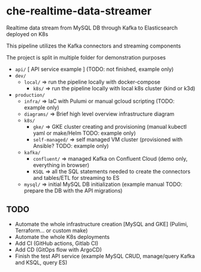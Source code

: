 # che-realtime-data-streamer

Realtime data stream from MySQL DB through Kafka to Elasticsearch deployed on K8s

This pipeline utilizes the Kafka connectors and streaming components

The project is split in multiple folder for demonstration purposes

- `api/` [ API service example ] (TODO: not finished, example only)
- `dev/` 
  - `local/` => run the pipeline locally with docker-compose
    - `k8s/`  => run the pipeline locally with local  k8s cluster (kind or k3d)
- `production/`
  - `infra/`  => IaC with Pulumi or manual gcloud scripting (TODO: example only)
  - `diagrams/` => Brief high level overview infrastructure diagram
  - `k8s/` 
    - `gke/` => GKE cluster creating and provisioning (manual kubectl yaml or make/Helm TODO: example only)
    - `self-managed/` => self managed VM cluster (provisioned with Ansible? TODO: example only)
  - `kafka/` 
    - `confluent/` => managed Kafka on Confluent Cloud (demo only, everything in browser)
    - `KSQL` => all the SQL statements needed to create the connectors and tables/ETL for streaming to ES
  - `mysql/` => initial MySQL DB initialization (example manual TODO: prepare the DB with the API migrations)

## TODO

- Automate the whole infrastructure creation [MySQL and GKE] (Pulimi, Terraform... or custom make)
- Automate the whole K8s deployments
- Add CI (GitHub actions, Gitlab CI)
- Add CD (GitOps flow with ArgoCD)
- Finish the test API service (example MySQL CRUD, manage/query Kafka and KSQL, query ES)